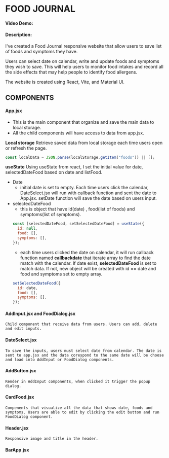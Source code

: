 # FOOD JOURNAL

#### Video Demo: <URL HERE>

#### Description:

I've created a Food Journal responsive website that allow users to save list of foods and symptoms they have.

Users can select date on calendar, write and update foods and symptoms they wish to save. This will help users to monitor food intakes and record all the side effects that may help people to identify food allergens.

The website is created using React, Vite, and Material UI.

## COMPONENTS

#### App.jsx

- This is the main component that organize and save the main data to local storage.
- All the child components will have access to data from app.jsx.

**Local storage**
Retrieve saved data from local storage each time users open or refresh the page.

```jsx
const localData = JSON.parse(localStorage.getItem("foods")) || [];
```

**useState**
Using useState from react, I set the initial value for date, selectedDateFood based on date and listFood.

- Date
  - initial date is set to empty. Each time users click the calendar, DateSelect.jsx will run with callback function and sent the date to App.jsx. setDate function will save the date based on users input.
- selectedDateFood
  - this is object that have id(date) , food(list of foods) and symptoms(list of symptoms).
  ```jsx
  const [selectedDateFood, setSelectedDateFood] = useState({
    id: null,
    food: [],
    symptoms: [],
  });
  ```
  - each time users clicked the date on calendar, it will run callback function named **callbackdate** that iterate array to find the date match with the calendar. If date exist, **selectedDateFood** is set to match data. If not, new object will be created with id == date and food and symptoms set to empty array.
  ```jsx
  setSelectedDateFood({
    id: date,
    food: [],
    symptoms: [],
  });
  ```

#### AddInput.jsx and FoodDialog.jsx

    Child component that receive data from users. Users can add, delete and edit inputs.

#### DateSelect.jsx

    To save the inputs, users must select date from calendar. The date is sent to app.jsx and the data corespond to the same date will be choose and load into AddInput or FoodDialog components.

#### AddButton.jsx

    Render in AddInput components, when clicked it trigger the popup dialog.

#### CardFood.jsx

    Compenents that visualize all the data that shows date, foods and symptoms. Users are able to edit by clicking the edit button and run FoodDialog component.

#### Header.jsx

    Responsive image and title in the header.

#### BarApp.jsx
